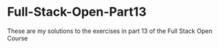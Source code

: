 # Full-Stack-Open-Part13
These are my solutions to the exercises in part 13 of the Full Stack Open Course
